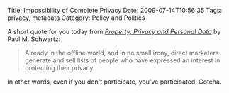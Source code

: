 Title: Impossibility of Complete Privacy
Date: 2009-07-14T10:56:35
Tags: privacy, metadata
Category: Policy and Politics


A short quote for you today from <i><a href="http://ssrn.com/abstract=721642">Property, Privacy and Personal Data</a></i> by Paul M. Schwartz:<blockquote>Already in the offline world, and in no small irony, direct marketers generate and sell lists of people who have expressed an interest in protecting their privacy.</blockquote>In other words, even if you don't participate, you've participated. Gotcha.
